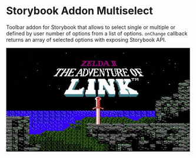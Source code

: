 # Storybook Addon Multiselect

Toolbar addon for Storybook that allows to select single or multiple or defined by user number of options from a list of options. `onChange` callback returns an array of selected options with exposing Storybook API.

![Test image](./500jpg.jpg)
